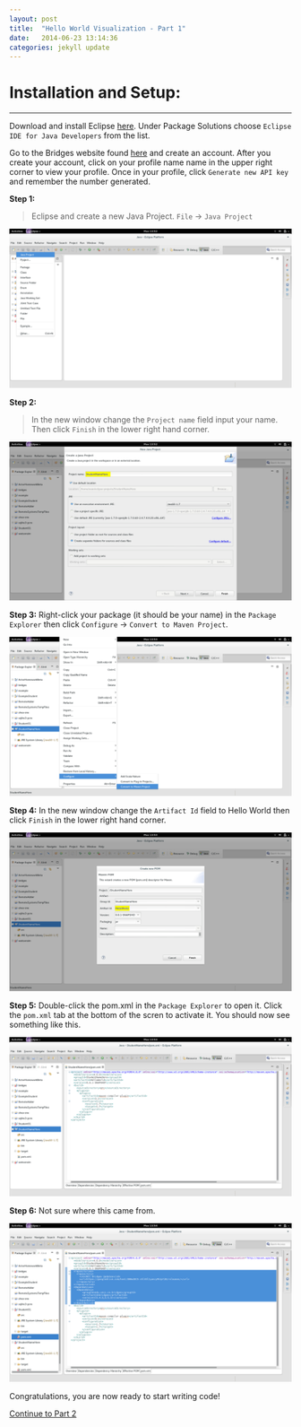 ```yaml
---
layout: post
title:  "Hello World Visualization - Part 1"
date:   2014-06-23 13:14:36
categories: jekyll update
---
```


# Installation and Setup:
-----

Download and install Eclipse [here](https://www.eclipse.org/downloads/index-java8.php). Under Package Solutions choose `Eclipse IDE for Java Developers` from the list.

Go to the Bridges website found [here](http://bridges.cs.uncc.edu/login) and create an account. After you create your account, click on your profile name name in the upper right corner to view your profile. Once in your profile, click `Generate new API key` and remember the number generated.

**Step 1:**
> Eclipse and create a new Java Project. `File` -> `Java Project`

![drawing](/images/screenshot_0.png)

**Step 2:**
> In the new window change the `Project name` field input your name. Then click `Finish` in the lower right hand corner.

![drawing](/images/screenshot_1.png)

**Step 3:**
Right-click your package (it should be your name) in the `Package Explorer` then click `Configure` -> `Convert to Maven Project`.

![drawing](/images/screenshot_2.png)

**Step 4:**
In the new window change the `Artifact Id` field to Hello World then click `Finish` in the lower right hand corner.

![drawing](/images/screenshot_3.png)

**Step 5:**
Double-click the pom.xml in the `Package Explorer` to open it. Click the `pom.xml` tab at the bottom of the scren to activate it. You should now see something like this.

![drawing](/images/screenshot_4.png)

**Step 6:**
Not sure where this came from.

![drawing](/images/screenshot_5.png)

Congratulations, you are now ready to start writing code!

[Continue to Part 2](http://dismembered.github.io/jekyll/update/2014/06/23/HelloWorld-Tutorial_part2/)
